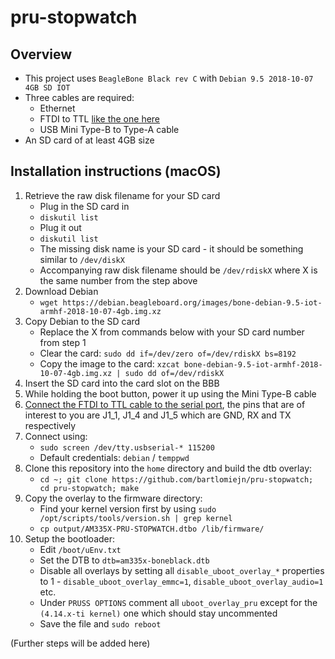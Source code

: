 # pru-stopwatch

## Overview
- This project uses `BeagleBone Black rev C` with `Debian 9.5 2018-10-07 4GB SD IOT`
- Three cables are required:
    - Ethernet
    - FTDI to TTL [like the one here](https://www.ftdichip.com/Support/Documents/DataSheets/Cables/DS_TTL-232R_RPi.pdf)
    - USB Mini Type-B to Type-A cable
- An SD card of at least 4GB size

## Installation instructions (macOS)
1. Retrieve the raw disk filename for your SD card
    - Plug in the SD card in
    - `diskutil list`
    - Plug it out
    - `diskutil list`
    - The missing disk name is your SD card - it should be something similar to `/dev/diskX`
    - Accompanying raw disk filename should be `/dev/rdiskX` where X is the same number from the step above
2. Download Debian
    - `wget https://debian.beagleboard.org/images/bone-debian-9.5-iot-armhf-2018-10-07-4gb.img.xz`
3. Copy Debian to the SD card
    - Replace the X from commands below with your SD card number from step 1
    - Clear the card: `sudo dd if=/dev/zero of=/dev/rdiskX bs=8192`
    - Copy the image to the card: `xzcat bone-debian-9.5-iot-armhf-2018-10-07-4gb.img.xz | sudo dd of=/dev/rdiskX`
4. Insert the SD card into the card slot on the BBB
5. While holding the boot button, power it up using the Mini Type-B cable
6. [Connect the FTDI to TTL cable to the serial port](https://elinux.org/Beagleboard:BeagleBone_Black_Serial), the pins that are of interest to you are J1_1, J1_4 and J1_5 which are GND, RX and TX respectively
7. Connect using:
    - `sudo screen /dev/tty.usbserial-* 115200`
    - Default credentials: `debian` / `temppwd`
8. Clone this repository into the `home` directory and build the dtb overlay: 
    - `cd ~; git clone https://github.com/bartlomiejn/pru-stopwatch; cd pru-stopwatch; make`
9. Copy the overlay to the firmware directory:
    - Find your kernel version first by using `sudo /opt/scripts/tools/version.sh | grep kernel`
    - `cp output/AM335X-PRU-STOPWATCH.dtbo /lib/firmware/`
10. Setup the bootloader:
    - Edit `/boot/uEnv.txt`
    - Set the DTB to `dtb=am335x-boneblack.dtb`
    - Disable all overlays by setting all `disable_uboot_overlay_*` properties to 1 - `disable_uboot_overlay_emmc=1`, `disable_uboot_overlay_audio=1` etc.
    - Under `PRUSS OPTIONS` comment all `uboot_overlay_pru` except for the `(4.14.x-ti kernel)` one which should stay uncommented
    - Save the file and `sudo reboot`

(Further steps will be added here)
